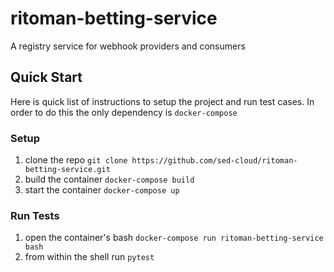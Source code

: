 # ritoman-betting-service
A registry service for webhook providers and consumers

## Quick Start
Here is quick list of instructions to setup the project and run test cases. In order to do this the only dependency is `docker-compose`

### Setup 
1. clone the repo `git clone https://github.com/sed-cloud/ritoman-betting-service.git`
2. build the container `docker-compose build` 
3. start the container `docker-compose up`

### Run Tests
1. open the container's bash `docker-compose run ritoman-betting-service bash`
2. from within the shell run `pytest`